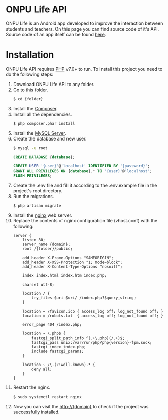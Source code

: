 # ONPU Life API

ONPU Life is an Android app developed to improve the interaction between students and teachers. On this page you can find source code of it's API. Source code of an app itself can be found [here](https://github.com/Visorien/ONPU-Life).

# Installation

ONPU Life API requires [PHP](http://php.net/downloads.php) v7.0+ to run. To install this project you need to do the following steps:
1. Download ONPU Life API to any folder.
2. Go to this folder.
   ```sh
   $ cd {folder}
   ```
3. Install the [Composer](https://getcomposer.org/download/).
4. Install all the dependencies.
   ```sh
   $ php composer.phar install
   ```
5. Install the [MySQL Server](https://dev.mysql.com/downloads/installer/).
6. Create the database and new user.
   ```sh
   $ mysql -u root
   ```
   ```sql
   CREATE DATABASE {database};
   ```
   ```sql
   CREATE USER '{user}'@'localhost' IDENTIFIED BY '{password}';
   GRANT ALL PRIVILEGES ON {database}.* TO '{user}'@'localhost';
   FLUSH PRIVILEGES;
   ```
7. Create the .env file and fill it according to the .env.example file in the project's root directory.
8. Run the migrations.
   ```sh
   $ php artisan migrate
   ```
9. Install the [nginx](https://nginx.org/en/download.html) web server.
10. Replace the contents of nginx configuration file (vhost.conf) with the following:
    ```nginx
    server {
        listen 80;
        server_name {domain};
        root /{folder}/public;

        add_header X-Frame-Options "SAMEORIGIN";
        add_header X-XSS-Protection "1; mode=block";
        add_header X-Content-Type-Options "nosniff";
    
        index index.html index.htm index.php;
    
        charset utf-8;
    
        location / {
            try_files $uri $uri/ /index.php?$query_string;
        }
    
        location = /favicon.ico { access_log off; log_not_found off; }
        location = /robots.txt  { access_log off; log_not_found off; }
    
        error_page 404 /index.php;
    
        location ~ \.php$ {
            fastcgi_split_path_info ^(.+\.php)(/.+)$;
            fastcgi_pass unix:/var/run/php/php{version}-fpm.sock;
            fastcgi_index index.php;
            include fastcgi_params;
        }
    
        location ~ /\.(?!well-known).* {
            deny all;
        }
    }
    ```
11. Restart the nginx.
    ```sh
    $ sudo systemctl restart nginx
    ```
12. Now you can visit the <http://{domain}> to check if the project was successfully installed.